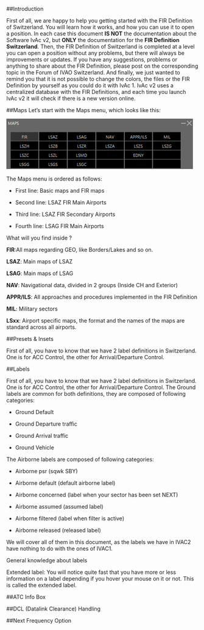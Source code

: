 ##Introduction

First of all, we are happy to help you getting started with the FIR Definition of Switzerland.
You will learn how it works, and how you can use it to open a position. In each case this document **IS NOT** the documentation about the Software IvAc v2, but **ONLY** the documentation for the 
**FIR Definition Switzerland**.
Then, the FIR Definition of Switzerland is completed at a level you can open a position without any problems, but there will always be improvements or updates. 
If you have any suggestions, problems or anything to share about the FIR Definition, please post on the corresponding topic in the Forum of IVAO Switzerland.
And finally, we just wanted to remind you that it is not possible to change the colors, the files or the FIR Definition by yourself as you could do it with IvAc 1. 
IvAc v2 uses a centralized database with the FIR Definitions, and each time you launch IvAc v2 it will check if there is a new version online.

##Maps
Let’s start with the Maps menu, which looks like this:

![enter image description here](ivac2/images/maps.png)

The Maps menu is ordered as follows:

-	First line:		Basic maps and FIR maps

-	Second line:		LSAZ FIR Main Airports

-	Third line:		LSAZ FIR Secondary Airports

-	Fourth line: 		LSAG FIR Main Airports


What will you find inside ?

**FIR**:All maps regarding GEO, like Borders/Lakes and so on.

**LSAZ**: 		Main maps of LSAZ

**LSAG**: 		Main maps of LSAG

**NAV**: 		Navigational data, divided in 2 groups (Inside CH and Exterior)

**APPR/ILS**: 	All approaches and procedures implemented in the FIR Definition

**MIL**: 		Military sectors

**LSxx**:	Airport specific maps, the format and the names of the maps are standard across all airports.


##Presets & Insets

First of all, you have to know that we have 2 label definitions in Switzerland. One is for ACC Control, the other for Arrival/Departure Control.

##Labels

First of all, you have to know that we have 2 label definitions in Switzerland. 
One is for ACC Control, the other for Arrival/Departure Control. 
The Ground labels are common for both definitions, they are composed of following categories:

-	Ground Default

-	Ground Departure traffic

-	Ground Arrival traffic

-	Ground Vehicle

The Airborne labels are composed of following categories:

-	Airborne psr			(sqwk SBY)

-	Airborne default 		(default airborne label)

-	Airborne concerned		(label when your sector has been set NEXT)

-	Airborne assumed		(assumed label)

-	Airborne filtered		(label when filter is active)

-	Airborne released		(released label)


We will cover all of them in this document, as the labels we have in IVAC2 have nothing to do with the ones of IVAC1.

General knowledge about labels

Extended label: You will notice quite fast that you have more or less information on a label depending if you hover your mouse on it or not. This is called the extended label.


##ATC Info Box



##DCL (Datalink Clearance) Handling

##Next Frequency Option